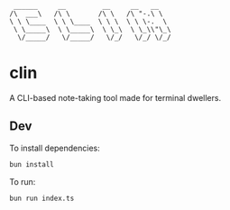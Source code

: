 ```
 ______     __         __     __   __    
/\  ___\   /\ \       /\ \   /\ "-.\ \   
\ \ \____  \ \ \____  \ \ \  \ \ \-.  \  
 \ \_____\  \ \_____\  \ \_\  \ \_\\"\_\ 
  \/_____/   \/_____/   \/_/   \/_/ \/_/ 

```

# clin
A CLI-based note-taking tool made for terminal dwellers.

## Dev
To install dependencies:

```bash
bun install
```

To run:

```bash
bun run index.ts
```

